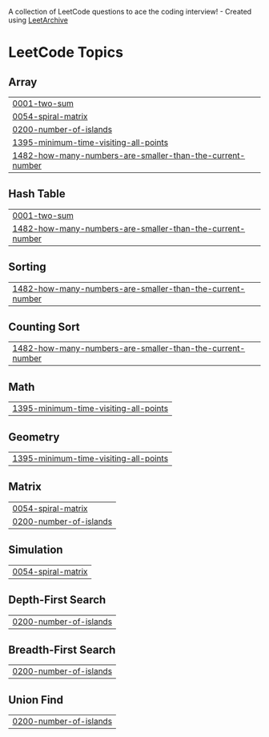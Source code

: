 A collection of LeetCode questions to ace the coding interview! - Created using [LeetArchive](https://github.com/anujlunawat/LeetArchive)


<!---LeetCode Topics Start-->
# LeetCode Topics
## Array
|  |
| ------- |
| [0001-two-sum](https://github.com/rakibyte/DSA/tree/main/LeetCode/0001-two-sum) |
| [0054-spiral-matrix](https://github.com/rakibyte/DSA/tree/main/LeetCode/0054-spiral-matrix) |
| [0200-number-of-islands](https://github.com/rakibyte/DSA/tree/main/LeetCode/0200-number-of-islands) |
| [1395-minimum-time-visiting-all-points](https://github.com/rakibyte/DSA/tree/main/LeetCode/1395-minimum-time-visiting-all-points) |
| [1482-how-many-numbers-are-smaller-than-the-current-number](https://github.com/rakibyte/DSA/tree/main/LeetCode/1482-how-many-numbers-are-smaller-than-the-current-number) |
## Hash Table
|  |
| ------- |
| [0001-two-sum](https://github.com/rakibyte/DSA/tree/main/LeetCode/0001-two-sum) |
| [1482-how-many-numbers-are-smaller-than-the-current-number](https://github.com/rakibyte/DSA/tree/main/LeetCode/1482-how-many-numbers-are-smaller-than-the-current-number) |
## Sorting
|  |
| ------- |
| [1482-how-many-numbers-are-smaller-than-the-current-number](https://github.com/rakibyte/DSA/tree/main/LeetCode/1482-how-many-numbers-are-smaller-than-the-current-number) |
## Counting Sort
|  |
| ------- |
| [1482-how-many-numbers-are-smaller-than-the-current-number](https://github.com/rakibyte/DSA/tree/main/LeetCode/1482-how-many-numbers-are-smaller-than-the-current-number) |
## Math
|  |
| ------- |
| [1395-minimum-time-visiting-all-points](https://github.com/rakibyte/DSA/tree/main/LeetCode/1395-minimum-time-visiting-all-points) |
## Geometry
|  |
| ------- |
| [1395-minimum-time-visiting-all-points](https://github.com/rakibyte/DSA/tree/main/LeetCode/1395-minimum-time-visiting-all-points) |
## Matrix
|  |
| ------- |
| [0054-spiral-matrix](https://github.com/rakibyte/DSA/tree/main/LeetCode/0054-spiral-matrix) |
| [0200-number-of-islands](https://github.com/rakibyte/DSA/tree/main/LeetCode/0200-number-of-islands) |
## Simulation
|  |
| ------- |
| [0054-spiral-matrix](https://github.com/rakibyte/DSA/tree/main/LeetCode/0054-spiral-matrix) |
## Depth-First Search
|  |
| ------- |
| [0200-number-of-islands](https://github.com/rakibyte/DSA/tree/main/LeetCode/0200-number-of-islands) |
## Breadth-First Search
|  |
| ------- |
| [0200-number-of-islands](https://github.com/rakibyte/DSA/tree/main/LeetCode/0200-number-of-islands) |
## Union Find
|  |
| ------- |
| [0200-number-of-islands](https://github.com/rakibyte/DSA/tree/main/LeetCode/0200-number-of-islands) |
<!---LeetCode Topics End-->
